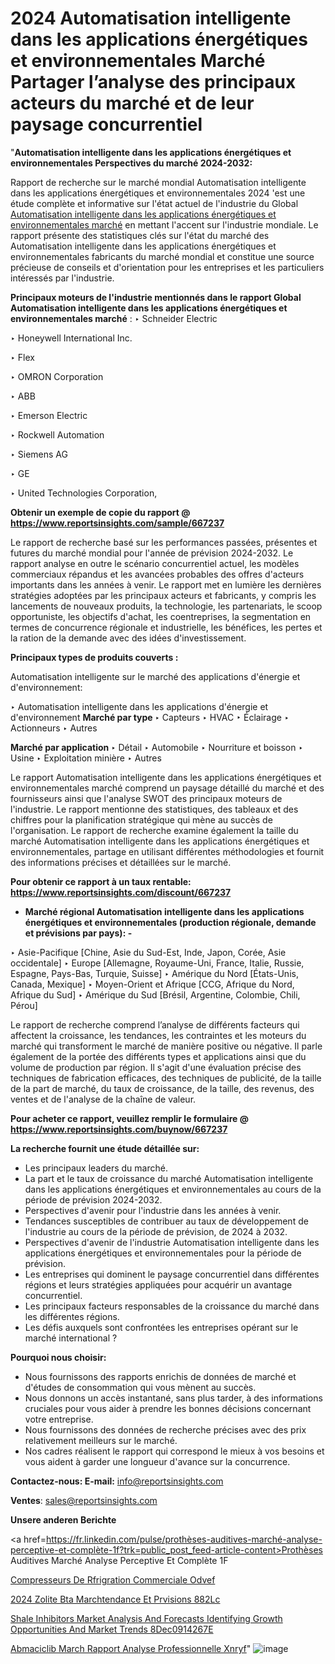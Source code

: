 # 2024 Automatisation intelligente dans les applications énergétiques et environnementales Marché Partager l’analyse des principaux acteurs du marché et de leur paysage concurrentiel

"<strong>Automatisation intelligente dans les applications énergétiques et environnementales Perspectives du marché 2024-2032:</strong>

Rapport de recherche sur le marché mondial Automatisation intelligente dans les applications énergétiques et environnementales 2024 'est une étude complète et informative sur l'état actuel de l'industrie du Global <a href=https://www.reportsinsights.com/sample/667237>Automatisation intelligente dans les applications énergétiques et environnementales marché</a> en mettant l'accent sur l'industrie mondiale. Le rapport présente des statistiques clés sur l'état du marché des Automatisation intelligente dans les applications énergétiques et environnementales fabricants du marché mondial et constitue une source précieuse de conseils et d'orientation pour les entreprises et les particuliers intéressés par l'industrie.

<strong>Principaux moteurs de l'industrie mentionnés dans le rapport Global Automatisation intelligente dans les applications énergétiques et environnementales marché</strong> :
‣ Schneider Electric

‣ Honeywell International Inc.

‣ Flex

‣ OMRON Corporation

‣ ABB

‣ Emerson Electric

‣ Rockwell Automation

‣ Siemens AG

‣ GE

‣ United Technologies Corporation,

<strong>Obtenir un exemple de copie du rapport @ <a href=https://www.reportsinsights.com/sample/667237>https://www.reportsinsights.com/sample/667237</a></strong>

Le rapport de recherche basé sur les performances passées, présentes et futures du marché mondial pour l'année de prévision 2024-2032. Le rapport analyse en outre le scénario concurrentiel actuel, les modèles commerciaux répandus et les avancées probables des offres d'acteurs importants dans les années à venir. Le rapport met en lumière les dernières stratégies adoptées par les principaux acteurs et fabricants, y compris les lancements de nouveaux produits, la technologie, les partenariats, le scoop opportuniste, les objectifs d'achat, les coentreprises, la segmentation en termes de concurrence régionale et industrielle, les bénéfices, les pertes et la ration de la demande avec des idées d'investissement.

<strong>Principaux types de produits couverts :</strong>

Automatisation intelligente sur le marché des applications d'énergie et d'environnement:

‣  Automatisation intelligente dans les applications d'énergie et d'environnement <strong> Marché <strong> par type </strong> </strong>
‣ Capteurs
‣ HVAC
‣ Éclairage
‣ Actionneurs
‣ Autres

<strong>Marché par application </strong>
‣ Détail
‣ Automobile
‣ Nourriture et boisson
‣ Usine
‣ Exploitation minière
‣ Autres

Le rapport Automatisation intelligente dans les applications énergétiques et environnementales marché comprend un paysage détaillé du marché et des fournisseurs ainsi que l'analyse SWOT des principaux moteurs de l'industrie. Le rapport mentionne des statistiques, des tableaux et des chiffres pour la planification stratégique qui mène au succès de l'organisation. Le rapport de recherche examine également la taille du marché Automatisation intelligente dans les applications énergétiques et environnementales, partage en utilisant différentes méthodologies et fournit des informations précises et détaillées sur le marché.

<strong>Pour obtenir ce rapport à un taux rentable: <a href=https://www.reportsinsights.com/discount/667237>https://www.reportsinsights.com/discount/667237</a></strong>
<ul>
  <li><strong>Marché régional Automatisation intelligente dans les applications énergétiques et environnementales (production régionale, demande et prévisions par pays): -</strong></li>
</ul>
‣ Asie-Pacifique [Chine, Asie du Sud-Est, Inde, Japon, Corée, Asie occidentale]
‣ Europe [Allemagne, Royaume-Uni, France, Italie, Russie, Espagne, Pays-Bas, Turquie, Suisse]
‣ Amérique du Nord [États-Unis, Canada, Mexique]
‣ Moyen-Orient et Afrique [CCG, Afrique du Nord, Afrique du Sud]
‣ Amérique du Sud [Brésil, Argentine, Colombie, Chili, Pérou]

Le rapport de recherche comprend l’analyse de différents facteurs qui affectent la croissance, les tendances, les contraintes et les moteurs du marché qui transforment le marché de manière positive ou négative. Il parle également de la portée des différents types et applications ainsi que du volume de production par région. Il s'agit d'une évaluation précise des techniques de fabrication efficaces, des techniques de publicité, de la taille de la part de marché, du taux de croissance, de la taille, des revenus, des ventes et de l'analyse de la chaîne de valeur.

<strong>Pour acheter ce rapport, veuillez remplir le formulaire @   <a href=https://www.reportsinsights.com/buynow/667237>https://www.reportsinsights.com/buynow/667237</a></strong>

<strong>La recherche fournit une étude détaillée sur:</strong>
<ul>
  <li>Les principaux leaders du marché.</li>
  <li>La part et le taux de croissance du marché Automatisation intelligente dans les applications énergétiques et environnementales au cours de la période de prévision 2024-2032.</li>
  <li>Perspectives d'avenir pour l'industrie dans les années à venir.</li>
  <li>Tendances susceptibles de contribuer au taux de développement de l'industrie au cours de la période de prévision, de 2024 à 2032.</li>
  <li>Perspectives d'avenir de l'industrie Automatisation intelligente dans les applications énergétiques et environnementales pour la période de prévision.</li>
  <li>Les entreprises qui dominent le paysage concurrentiel dans différentes régions et leurs stratégies appliquées pour acquérir un avantage concurrentiel.</li>
  <li>Les principaux facteurs responsables de la croissance du marché dans les différentes régions.</li>
  <li>Les défis auxquels sont confrontées les entreprises opérant sur le marché international ?</li>
</ul>
<strong>Pourquoi nous choisir:</strong>
<ul>
  <li>Nous fournissons des rapports enrichis de données de marché et d'études de consommation qui vous mènent au succès.</li>
  <li>Nous donnons un accès instantané, sans plus tarder, à des informations cruciales pour vous aider à prendre les bonnes décisions concernant votre entreprise.</li>
  <li>Nous fournissons des données de recherche précises avec des prix relativement meilleurs sur le marché.</li>
  <li>Nos cadres réalisent le rapport qui correspond le mieux à vos besoins et vous aident à garder une longueur d'avance sur la concurrence.</li>
</ul>
<strong>Contactez-nous:
</strong><strong>E-mail:</strong> <a href=mailto:info@reportsinsights.com>info@reportsinsights.com</a>

<strong>Ventes</strong>: <a href=mailto:sales@reportsinsights.com>sales@reportsinsights.com</a>

<strong>Unsere anderen Berichte</strong>

<a href=https://fr.linkedin.com/pulse/prothèses-auditives-marché-analyse-perceptive-et-complète-1f?trk=public_post_feed-article-content>Prothèses Auditives Marché Analyse Perceptive Et Complète 1F</a>

<a href=https://www.linkedin.com/pulse/compresseurs-de-r%C3%A9frig%C3%A9ration-commerciale-odvef/>Compresseurs De Rfrigration Commerciale Odvef</a>

<a href=https://www.linkedin.com/pulse/2024-z%C3%A9olite-b%C3%AAta-march%C3%A9tendance-et-pr%C3%A9visions-882lc/>2024 Zolite Bta Marchtendance Et Prvisions 882Lc</a>

<a href=https://medium.com/@ashishkumar23001/shale-inhibitors-market-analysis-and-forecasts-identifying-growth-opportunities-and-market-trends-8dec0914267e>Shale Inhibitors Market Analysis And Forecasts Identifying Growth Opportunities And Market Trends 8Dec0914267E</a>

<a href=https://www.linkedin.com/pulse/ab%C3%A9maciclib-march%C3%A9-rapport-analyse-professionnelle-xnryf/>Abmaciclib March Rapport Analyse Professionnelle Xnryf</a>"
![image](https://github.com/daminid12/RImarketgrowth/assets/158430485/5b34dbdc-40b1-44c1-9f6e-3b38b92a7ad5)
